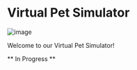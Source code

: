 # Virtual Pet Simulator #

![image](https://github.com/user-attachments/assets/35a0268f-4254-43d7-801e-3870f9941b73)

Welcome to our Virtual Pet Simulator!

** In Progress **
